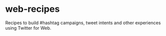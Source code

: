 web-recipes
===========

Recipes to build #hashtag campaigns, tweet intents and other experiences using Twitter for Web.
